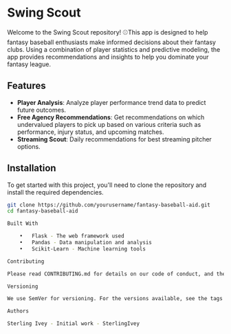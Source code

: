 
# Swing Scout

Welcome to the Swing Scout repository! ⚾️This app is designed to help fantasy baseball enthusiasts make informed decisions about their fantasy clubs. Using a combination of player statistics and predictive modeling, the app provides recommendations and insights to help you dominate your fantasy league.

## Features

- **Player Analysis**: Analyze player performance trend data to predict future outcomes.
- **Free Agency Recommendations**: Get recommendations on which undervalued players to pick up based on various criteria such as performance, injury status, and upcoming matches.
- **Streaming Scout**: Daily recommendations for best streaming pitcher options.

## Installation

To get started with this project, you'll need to clone the repository and install the required dependencies.

```bash
git clone https://github.com/yourusername/fantasy-baseball-aid.git
cd fantasy-baseball-aid

Built With

	•	Flask - The web framework used
	•	Pandas - Data manipulation and analysis
	•	Scikit-Learn - Machine learning tools

Contributing

Please read CONTRIBUTING.md for details on our code of conduct, and the process for submitting pull requests to us.

Versioning

We use SemVer for versioning. For the versions available, see the tags on this repository.

Authors

Sterling Ivey - Initial work - SterlingIvey
